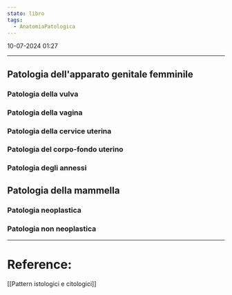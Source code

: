 ```yaml
---
stato: libro
tags:
  - AnatomiaPatologica
---
```

10-07-2024 01:27

--- 
## Patologia dell'apparato genitale femminile
### Patologia della vulva
### Patologia della vagina
### Patologia della cervice uterina
### Patologia del corpo-fondo uterino
### Patologia degli annessi
## Patologia della mammella
### Patologia neoplastica
### Patologia non neoplastica













--- 
# Reference:
[[Pattern istologici e citologici]] 
